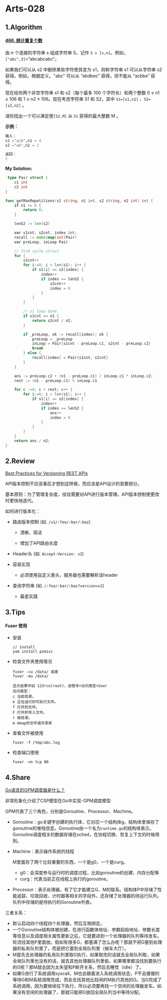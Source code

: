 # Arts-028

## 1.Algorithm

#### [466. 统计重复个数](https://leetcode-cn.com/problems/count-the-repetitions/)

由 n 个连接的字符串 s 组成字符串 S，记作 `S = [s,n]`。例如，`["abc",3]`=“abcabcabc”。

如果我们可以从 s2 中删除某些字符使其变为 s1，则称字符串 s1 可以从字符串 s2 获得。例如，根据定义，"abc" 可以从 “abdbec” 获得，但不能从 “acbbe” 获得。

现在给你两个非空字符串 s1 和 s2（每个最多 100 个字符长）和两个整数 0 ≤ n1 ≤ 106 和 1 ≤ n2 ≤ 106。现在考虑字符串 S1 和 S2，其中 `S1=[s1,n1]` 、`S2=[s2,n2]` 。

请你找出一个可以满足使`[S2,M]` 从 `S1` 获得的最大整数 M 。

 

**示例：**

```python
输入：
s1 ="acb",n1 = 4
s2 ="ab",n2 = 2

返回：
2
```



**My Solution:**

```go
 type Pair struct {
	c1 int
	c2 int
}

func getMaxRepetitions(s1 string, n1 int, s2 string, n2 int) int {
	if n1 <= 0 {
		return 0;
	}

	lenS2 := len(s2)

	var s1cnt, s2cnt, index int;
	recall := make(map[int]Pair)
	var preLoop, inLoop Pair

	// find cycle struct
	for {
		s1cnt++
		for i:=0; i < len(s1); i++ {
			if s1[i] == s2[index] {
				index++
				if index == lenS2 {
					s2cnt++
					index = 0
				}
			}
		}

		// s1 loop done
		if s1cnt == n1 {
			return s2cnt / n2;
		}

		if _preLoop, ok := recall[index]; ok {
			preLoop = _preLoop
			inLoop = Pair{s1cnt - preLoop.c1, s2cnt - preLoop.c2}
			break
		} else {
			recall[index] = Pair{s1cnt, s2cnt}
		}
	}

	ans := preLoop.c2 + (n1 - preLoop.c1) / inLoop.c1 * inLoop.c2;
	rest := (n1 - preLoop.c1) % inLoop.c1

	for c :=0; c < rest; c++ {
		for i:=0; i < len(s1); i++ {
			if s1[i] == s2[index] {
				index++
				if index == lenS2 {
					ans++
					index = 0
				}
			}
		}
	}
	return ans / n2;
}
```



## 2.Review

[Best Practices for Versioning REST APIs](https://medium.com/better-programming/best-practices-for-versioning-an-api-for-rest-apis-530a9398f311)

API版本控制不应该事后才想到这样做，而应该是API设计的首要部分。

基本原则：为了管理复杂度，往往需要对API进行版本管理。API版本控制使更改时更快地迭代。

如何进行版本化：

- 路由版本控制 (如. `/v1/:foo/:bar/:baz`)

  - 清晰、简洁

  - 增加了API路由长度

- Header头 (如. `Accept-Version: v2`)
  
- 容易实现
  - 必须使用自定义表头，服务器也需要解析该header
  
- 查询字符串 (如. `/:foo/:bar/:baz?version=v2`)

  - 最差实践



## 3.Tips

#### Fuser 使用

- 安装
    ```shell
    // install
    yum install psmisc
    ```
- 检查文件夹使用情况

  ```shell
  fuser -cu /data/ 或者
  fuser -mu /data/
  
  显示结果中如 123rce(root)，进程号+访问类型+User
  访问类型：
  c 当前目录。
  e 正在运行的可执行文件。
  f 打开的文件。
  F 打开的写入文件。
  r 根目录。
  m mmap的文件或共享库
  ```

- 查看文件被使用

  ```shell
  fuser -f /tmp/abc.log
  ```

- 检查端口使用

  ```shell
  fuser -vn tcp 80
  ```

 

## 4.Share

[Go语言的GPM调度器是什么？](https://mp.weixin.qq.com/s/NFfhKQgcM3qrwAD5yYy-XQ)

非常形象化介绍了CSP模型在Go中实现-GPM调度模型

GPM代表了三个角色，分别是Goroutine、Processor、Machine。

- Goroutine：go关键字创建的执行体，它对应一个结构体g，结构体里保存了goroutine的堆栈信息。Goroutine由一个名为`runtime.go`的结构体表示。Goroutine调度相关的数据存储在sched，在协程切换、恢复上下文的时候用到。

- Machine：表示操作系统的线程

  M里面存了两个比较重要的东西，一个是g0，一个是curg。

  - g0：会深度参与运行时的调度过程，比如goroutine的创建、内存分配等
  - curg：代表当前正在线程上执行的goroutine。

- Processor：表示处理器，有了它才能建立G、M的联系。结构体P中存储了性能追踪、垃圾回收、计时器等相关的字段外，还存储了处理器的待运行队列，队列中存储的是待执行的Goroutine列表。

三者关系：

- 默认启动四个线程四个处理器，然后互相绑定。
- 一个Goroutine结构体被创建，在进行函数体地址、参数起始地址、参数长度等信息以及调度相关属性更新之后，它就要进到一个处理器的队列等待发车。轮流往其他P里面放。假如有很多G，都塞满了怎么办呢？那就不把G塞到处理器的私有队列里了，而是把它塞到全局队列里（候车大厅）。
- M首先去处理器的私有队列里取G执行，如果取完的话就去全局队列取，如果全局队列里也没有的话，就去其他处理器队列里偷，如果哪里都没找到要执行的G呢？那M就会因为太失望和P断开关系，然后去睡觉（idle）了。
- 如果G进行了系统调用syscall，M也会跟着进入系统调用状态，P不会傻傻的等待G和M系统调用完成，而会去找其他比较闲的M执行其他的G。当G完成了系统调用，因为要继续往下执行，所以必须要再找一个空闲的处理器发车。如果没有空闲的处理器了，那就只能把G放回全局队列当中等待分配。